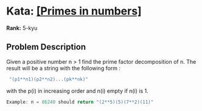 # Kata: [\[Primes in numbers\]](https://www.codewars.com/kata/54d512e62a5e54c96200019e)

**Rank:** 5-kyu

## Problem Description
Given a positive number n > 1 find the prime factor decomposition of n. The result will be a string with the following form :

```javascript
 "(p1**n1)(p2**n2)...(pk**nk)"
```

with the p(i) in increasing order and n(i) empty if n(i) is 1.

```javascript
Example: n = 86240 should return "(2**5)(5)(7**2)(11)"
```
